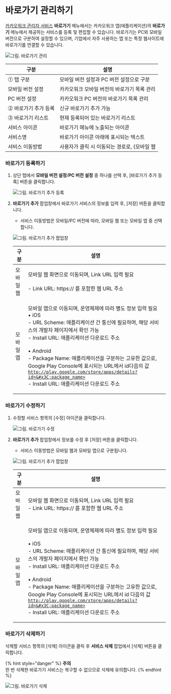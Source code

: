 # 바로가기 관리하기

[카카오워크 관리자 서비스](https://admin.kakaowork.com/) **바로가기** 메뉴에서는 카카오워크 앱(애플리케이션)의 **바로가기** 메뉴에서 제공하는 서비스를 등록 및 편집할 수 있습니다. 바로가기는 PC와 모바일 버전으로 구분하여 설정할 수 있으며, 기업에서 자주 사용하는 앱 또는 특정 웹사이트에 바로가기를 연결할 수 있습니다.

![그림. 바로가기 관리](https://s3-us-west-2.amazonaws.com/secure.notion-static.com/13ee9ebd-63c2-4297-ad56-04a360000c62/%EB%B0%94%EB%A1%9C%EA%B0%80%EA%B8%B0\_%EA%B4%80%EB%A6%AC.png)

| 구분             | 설명                         |
| -------------- | -------------------------- |
| ⓵ 탭 구분         | 모바일 버전 설정과 PC 버전 설정으로 구분   |
|      모바일 버전 설정 | 카카오워크 모바일 버전의 바로가기 목록 관리   |
|      PC 버전 설정  | 카카오워크 PC 버전의 바로가기 목록 관리    |
| ⓶ 바로가기 추가 등록   | 신규 바로가기 추가 가능              |
| ⓷ 바로가기 리스트     | 현재 등록되어 있는 바로가기 리스트        |
|      서비스 아이콘   | 바로가기 메뉴에 노출되는 아이콘          |
|      서비스명      | 바로가기 아이콘 아래에 표시되는 텍스트      |
|      서비스 이동방법  | 사용자가 클릭 시 이동되는 경로로, {모바일 웹 |

### 바로가기 등록하기

1.  상단 탭에서 **모바일 버전 설정**/**PC 버전 설정** 중 하나를 선택 후, \[바로가기 추가 등록] 버튼을 클릭합니다.

    ![그림. 바로가기 추가 등록](https://s3-us-west-2.amazonaws.com/secure.notion-static.com/ecef0764-8850-4570-852d-211f029b93bc/%EB%B0%94%EB%A1%9C%EA%B0%80%EA%B8%B0\_%EC%B6%94%EA%B0%80\_%EB%93%B1%EB%A1%9D.png)
2.  **바로가기 추가** 팝업창에서 바로가기 서비스의 정보를 입력 후, \[저장] 버튼을 클릭합니다.

    * 서비스 이동방법은 모바일/PC 버전에 따라, 모바일 웹 또는 모바일 앱 중 선택합니다.

    ![그림. 바로가기 추가 팝업창](https://s3-us-west-2.amazonaws.com/secure.notion-static.com/7c67ab04-ab90-46c9-966b-14411b1b29f4/%EB%B0%94%EB%A1%9C%EA%B0%80%EA%B8%B0\_%EC%B6%94%EA%B0%80\_\(1\).png)

    | 구분    | 설명                                                                                                                                                                                                                                                                                                                                                                  |
    | ----- | ------------------------------------------------------------------------------------------------------------------------------------------------------------------------------------------------------------------------------------------------------------------------------------------------------------------------------------------------------------------- |
    | 모바일 웹 | <p>모바일 웹 화면으로 이동되며, Link URL 입력 필요<br><br>- Link URL: https:// 를 포함한 웹 URL 주소</p>                                                                                                                                                                                                                                                                                   |
    | 모바일 앱 | <p>모바일 앱으로 이동되며, 운영체제에 따라 별도 정보 입력 필요<br>• iOS<br>- URL Scheme: 애플리케이션 간 통신에 필요하며, 해당 서비스의 개발자 페이지에서 확인 가능<br>- Install URL: 애플리케이션 다운로드 주소<br><br>• Android<br>- Package Name: 애플리케이션을 구분하는 고유한 값으로, Google Play Console에 표시되는 URL에서 id다음의 값<br><code>http://play.google.com/store/apps/details?id=&#x3C;package_name></code><br>- Install URL: 애플리케이션 다운로드 주소</p> |

### 바로가기 수정하기

1.  수정할 서비스 항목의 \[수정] 아이콘을 클릭합니다.

    ![그림. 바로가기 수정](https://s3-us-west-2.amazonaws.com/secure.notion-static.com/3a5b9d35-5c34-4ecd-9ec4-de4d328a0e55/%EB%B0%94%EB%A1%9C%EA%B0%80%EA%B8%B0\_%EC%88%98%EC%A0%95.png)
2.  **바로가기 추가** 팝업창에서 정보를 수정 후 \[저장] 버튼을 클릭합니다.

    * 서비스 이동방법은 모바일 웹과 모바일 앱으로 구분됩니다.

    ![그림. 바로가기 추가 팝업창](https://s3-us-west-2.amazonaws.com/secure.notion-static.com/7c67ab04-ab90-46c9-966b-14411b1b29f4/%EB%B0%94%EB%A1%9C%EA%B0%80%EA%B8%B0\_%EC%B6%94%EA%B0%80\_\(1\).png)

    | 구분    | 설명                                                                                                                                                                                                                                                                                                                                                                           |
    | ----- | ---------------------------------------------------------------------------------------------------------------------------------------------------------------------------------------------------------------------------------------------------------------------------------------------------------------------------------------------------------------------------- |
    | 모바일 웹 | <p>모바일 웹 화면으로 이동되며, Link URL 입력 필요<br>- Link URL: https:// 를 포함한 웹 URL 주소</p>                                                                                                                                                                                                                                                                                                |
    | 모바일 앱 | <p>모바일 앱으로 이동되며, 운영체제에 따라 별도 정보 입력 필요<br><br>• iOS<br>- URL Scheme: 애플리케이션 간 통신에 필요하며, 해당 서비스의 개발자 페이지에서 확인 가능<br>- Install URL: 애플리케이션 다운로드 주소<br><br>• Android<br>- Package Name: 애플리케이션을 구분하는 고유한 값으로, Google Play Console에 표시되는 URL에서 id 다음의 값<br><code>http://play.google.com/store/apps/details?id=&#x3C;package_name></code><br>- Install URL: 애플리케이션 다운로드 주소<br></p> |

### 바로가기 삭제하기

삭제할 서비스 항목의 \[삭제] 아이콘을 클릭 후 **서비스 삭제** 팝업에서 \[삭제] 버튼을 클릭합니다.

{% hint style="danger" %}
**주의**\
한 번 삭제한 바로가기 서비스는 복구할 수 없으므로 삭제에 유의합니다.
{% endhint %}

![그림. 바로가기 삭제](https://s3-us-west-2.amazonaws.com/secure.notion-static.com/ec85431b-8f7b-4f7d-9aee-a9cad5576f51/%EB%B0%94%EB%A1%9C%EA%B0%80%EA%B8%B0\_%EC%82%AD%EC%A0%9C.png)
